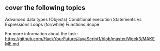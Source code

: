 ## cover the following topics 
Advanced data types (Objects)
Conditional execution
Statements vs Expressions
Loops (for/while)
Functions
Scope

For more information about the task:
https://github.com/HackYourFuture/JavaScript1/blob/master/Week3/MAKEME.md